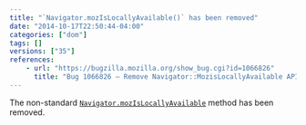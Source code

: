 ```yaml
---
title: "`Navigator.mozIsLocallyAvailable()` has been removed"
date: "2014-10-17T22:50:44-04:00"
categories: ["dom"]
tags: []
versions: ["35"]
references:
    - url: "https://bugzilla.mozilla.org/show_bug.cgi?id=1066826"
      title: "Bug 1066826 – Remove Navigator::MozisLocallyAvailable API"
---
```

The non-standard [`Navigator.mozIsLocallyAvailable`](https://developer.mozilla.org/docs/Web/API/Navigator.mozIsLocallyAvailable) method has been removed.
